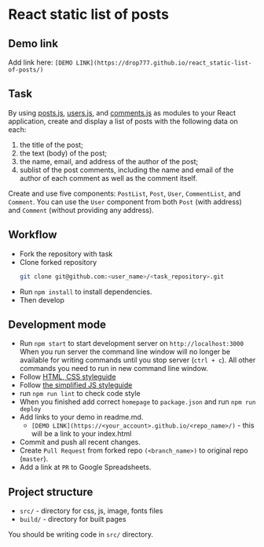 # React static list of posts

## Demo link

Add link here: `[DEMO LINK](https://drop777.github.io/react_static-list-of-posts/)`


## Task 

By using [posts.js](./src/api/posts.js), [users.js](./src/api/users.js), and [comments.js](./src/api/comments.js) as modules to your React application, create and display a list of posts with the following data on each:

1) the title of the post;
2) the text (body) of the post;
3) the name, email, and address of the author of the post;
4) sublist of the post comments, including the name and email of the author of each comment as well as the comment itself.

Create and use five components: `PostList`, `Post`, `User`, `CommentList`, and `Comment`. You can use the `User` component from both `Post` (with address) and `Comment` (without providing any address).


## Workflow

- Fork the repository with task
- Clone forked repository 
    ```bash
    git clone git@github.com:<user_name>/<task_repository>.git
    ```
- Run `npm install` to install dependencies.
- Then develop


## Development mode 

- Run `npm start` to start development server on `http://localhost:3000`
    When you run server the command line window will no longer be available for 
    writing commands until you stop server (`ctrl + c`). All other commands you 
    need to run in new command line window.
- Follow [HTML, CSS styleguide](https://mate-academy.github.io/style-guides/htmlcss.html)
- Follow [the simplified JS styleguide](https://mate-academy.github.io/style-guides/javascript-standard-modified)
- run `npm run lint` to check code style
- When you finished add correct `homepage` to `package.json` and run `npm run deploy` 
- Add links to your demo in readme.md.
  - `[DEMO LINK](https://<your_account>.github.io/<repo_name>/)` - this will be a 
  link to your index.html
- Commit and push all recent changes.
- Create `Pull Request` from forked repo `(<branch_name>)` to original repo 
(`master`).
- Add a link at `PR` to Google Spreadsheets.


## Project structure

- `src/` - directory for css, js, image, fonts files
- `build/` - directory for built pages

You should be writing code in `src/` directory.
